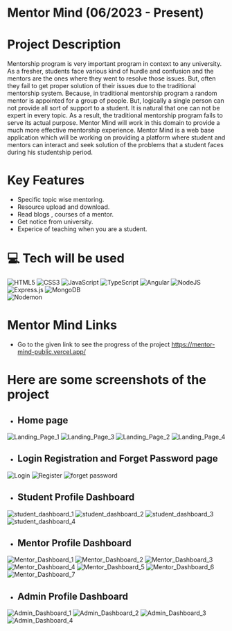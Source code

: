# Mentor Mind (06/2023 - Present)

# Project Description
Mentorship program is very important program in context to any university. As a fresher, students face various kind of hurdle and confusion and the mentors are the ones where they went to resolve those issues. But, often they fail to get proper solution of their issues due to the traditional mentorship system. Because, in traditional mentorship program a random mentor is appointed for a group of people. But, logically a single person can not provide all sort of support to a student. It is natural that one can not be expert in every topic. As a result, the traditional mentorship program fails to serve its actual purpose. Mentor Mind will work in this domain to provide a much more effective mentorship experience. Mentor Mind is a web base application which will be working on providing a platform where student and mentors can interact and seek solution of the problems that a student faces during his studentship period.
# Key Features
 - Specific topic wise mentoring.
 - Resource upload and download.
 - Read blogs , courses of a mentor.
 - Get notice from university.
 - Experice of teaching when you are a student.
# 💻 Tech will be used
![HTML5](https://img.shields.io/badge/html5-%23E34F26.svg?style=for-the-badge&logo=html5&logoColor=white) ![CSS3](https://img.shields.io/badge/css3-%231572B6.svg?style=for-the-badge&logo=css3&logoColor=white) ![JavaScript](https://img.shields.io/badge/javascript-%23323330.svg?style=for-the-badge&logo=javascript&logoColor=%23F7DF1E) ![TypeScript](https://img.shields.io/badge/typescript-%23007ACC.svg?style=for-the-badge&logo=typescript&logoColor=white) ![Angular](https://img.shields.io/badge/angular-%23DD0031.svg?style=for-the-badge&logo=angular&logoColor=white) ![NodeJS](https://img.shields.io/badge/node.js-6DA55F?style=for-the-badge&logo=node.js&logoColor=white) ![Express.js](https://img.shields.io/badge/express.js-%23404d59.svg?style=for-the-badge&logo=express&logoColor=%2361DAFB) ![MongoDB](https://img.shields.io/badge/MongoDB-%234ea94b.svg?style=for-the-badge&logo=mongodb&logoColor=white)    
 ![Nodemon](https://img.shields.io/badge/NODEMON-%23323330.svg?style=for-the-badge&logo=nodemon&logoColor=%BBDEAD)

  
# Mentor Mind Links
- Go to the given link to see the progress of the project https://mentor-mind-public.vercel.app/
# Here are some screenshots of the project
- ## Home page 
![Landing_Page_1](https://github.com/bishal158/MentorMind/assets/67275108/feff3d49-1eea-4bac-862d-a2ef95a323ee)
![Landing_Page_3](https://github.com/bishal158/MentorMind/assets/67275108/80aba51e-c456-49fb-8c28-3df0a031bd5a)
![Landing_Page_2](https://github.com/bishal158/MentorMind/assets/67275108/db0031ac-ce87-493b-9a80-acf34926379a)
![Landing_Page_4](https://github.com/bishal158/MentorMind/assets/67275108/80cfd27c-be9a-4ec3-94c4-dbda7c047c98)
- ## Login Registration and Forget Password page
![Login](https://github.com/bishal158/MentorMind/assets/67275108/feb242a6-ee71-4f89-a701-b203402ee00a)
![Register](https://github.com/bishal158/MentorMind/assets/67275108/e7d89cf1-5e6b-4f66-b536-640d083a5e81)
![forget password](https://github.com/bishal158/MentorMind/assets/67275108/c0b8dd28-f3dc-4ade-943a-5bdc09161155)

- ## Student Profile Dashboard
![student_dashboard_1](https://github.com/bishal158/MentorMind/assets/67275108/86e68465-907c-4038-bc00-a1791ed1fde8)
![student_dashboard_2](https://github.com/bishal158/MentorMind/assets/67275108/d0042e4b-aa35-4bb4-a01f-9c84bb63c69e)
![student_dashboard_3](https://github.com/bishal158/MentorMind/assets/67275108/1b81e189-8025-493b-8e10-7fbc5be05209)
![student_dashboard_4](https://github.com/bishal158/MentorMind/assets/67275108/afb578d2-c6fe-4ac7-ab3b-69f9fd76e024)

- ## Mentor Profile Dashboard
![Mentor_Dashboard_1](https://github.com/bishal158/MentorMind/assets/67275108/652df7e1-b699-4060-8b92-e9ffdc5919a7)
![Mentor_Dashboard_2](https://github.com/bishal158/MentorMind/assets/67275108/f2ad2667-85e5-49a7-823c-93c8dad6eceb)
![Mentor_Dashboard_3](https://github.com/bishal158/MentorMind/assets/67275108/8e9f1f6a-9ff3-42e4-ad7f-200248a922de)
![Mentor_Dashboard_4](https://github.com/bishal158/MentorMind/assets/67275108/73808831-2922-428f-a32b-c754fac86984)
![Mentor_Dashboard_5](https://github.com/bishal158/MentorMind/assets/67275108/76283ea7-8c27-4f5c-a3c3-fb456719e192)
![Mentor_Dashboard_6](https://github.com/bishal158/MentorMind/assets/67275108/4ab5e0de-078e-4f41-8e92-3b0e9349996e)
![Mentor_Dashboard_7](https://github.com/bishal158/MentorMind/assets/67275108/bde437cb-22b6-4dfe-afc7-ac3b54005940)

- ## Admin Profile Dashboard
![Admin_Dashboard_1](https://github.com/bishal158/MentorMind/assets/67275108/a8f852df-565c-4330-b29f-52a62447deca)
![Admin_Dashboard_2](https://github.com/bishal158/MentorMind/assets/67275108/e78a37ab-ead2-4e1f-a96f-72c9b7d73a5c)
![Admin_Dashboard_3](https://github.com/bishal158/MentorMind/assets/67275108/4751b8c9-f8b0-4c13-9c88-a915c93bf728)
![Admin_Dashboard_4](https://github.com/bishal158/MentorMind/assets/67275108/4bcdec92-5d27-4fcf-a581-5d2e3e9ef7f2)











